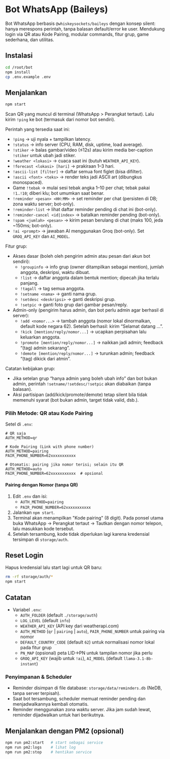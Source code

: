 # Bot WhatsApp (Baileys)

Bot WhatsApp berbasis `@whiskeysockets/baileys` dengan konsep silent: hanya merespons perintah, tanpa balasan default/error ke user. Mendukung login via QR atau Kode Pairing, modular commands, fitur grup, game sederhana, dan utilitas.

## Instalasi
```bash
cd /root/bot
npm install
cp .env.example .env
```

## Menjalankan
```bash
npm start
```
Scan QR yang muncul di terminal (WhatsApp > Perangkat tertaut). Lalu kirim `!ping` ke bot (termasuk dari nomor bot sendiri).

Perintah yang tersedia saat ini:
- `!ping` → uji nyala + tampilkan latency.
- `!status` → info server (CPU, RAM, disk, uptime, load average).
- `!stiker` → balas gambar/video (≤12s) atau kirim media ber-caption `!stiker` untuk ubah jadi stiker.
- `!weather <lokasi>` → cuaca saat ini (butuh `WEATHER_API_KEY`).
- `!forecast <lokasi> [hari]` → prakiraan 1–3 hari.
- `!ascii-list [filter]` → daftar semua font figlet (bisa difilter).
- `!ascii <font> <teks>` → render teks jadi ASCII art (dibungkus monospaced).
- Game `!tebak` → mulai sesi tebak angka 1–10 per chat; tebak pakai `!1`..`!10`; diberi klu; bot umumkan saat benar.
- `!reminder <pesan> <HH:MM>` → set reminder per chat (persisten di DB; zona waktu server; bot-only).
- `!reminder-list` → lihat daftar reminder pending di chat ini (bot-only).
- `!reminder-cancel <id|index>` → batalkan reminder pending (bot-only).
- `!spam <jumlah> <pesan>` → kirim pesan berulang di chat (maks 100, jeda ~150ms; bot-only).
 - `!ai <prompt>` → jawaban AI menggunakan Groq (bot-only). Set `GROQ_API_KEY` dan `AI_MODEL`.

Fitur grup:
- Akses dasar (boleh oleh pengirim admin atau pesan dari akun bot sendiri):
  - `!groupinfo` → info grup (owner ditampilkan sebagai mention), jumlah anggota, deskripsi, waktu dibuat.
  - `!list` → daftar anggota dalam bentuk mention; dipecah jika terlalu panjang.
  - `!tagall` → tag semua anggota.
  - `!setname <nama>` → ganti nama grup.
  - `!setdesc <deskripsi>` → ganti deskripsi grup.
  - `!setpic` → ganti foto grup dari gambar pesan/reply.
- Admin-only (pengirim harus admin, dan bot perlu admin agar berhasil di server):
  - `!add <nomor...>` → tambah anggota (nomor lokal dinormalkan, default kode negara 62). Setelah berhasil: kirim “Selamat datang ...”.
  - `!kick [mention/reply/nomor...]` → ucapkan perpisahan lalu keluarkan anggota.
  - `!promote [mention/reply/nomor...]` → naikkan jadi admin; feedback “(tag) admin sekarang”.
  - `!demote [mention/reply/nomor...]` → turunkan admin; feedback “(tag) dikick dari atmin”.

Catatan kebijakan grup:
- Jika setelan grup “hanya admin yang boleh ubah info” dan bot bukan admin, perintah `!setname/!setdesc/!setpic` akan diabaikan (tanpa balasan).
- Aksi partisipan (add/kick/promote/demote) tetap silent bila tidak memenuhi syarat (bot bukan admin, target tidak valid, dsb.).

### Pilih Metode: QR atau Kode Pairing
Setel di `.env`:
```
# QR saja
AUTH_METHOD=qr

# Kode Pairing (Link with phone number)
AUTH_METHOD=pairing
PAIR_PHONE_NUMBER=62xxxxxxxxxxx

# Otomatis: pairing jika nomor terisi; selain itu QR
AUTH_METHOD=auto
PAIR_PHONE_NUMBER=62xxxxxxxxxxx  # opsional
```

#### Pairing dengan Nomor (tanpa QR)
1. Edit `.env` dan isi:
   - `AUTH_METHOD=pairing`
   - `PAIR_PHONE_NUMBER=62xxxxxxxxxxx`
2. Jalankan `npm start`.
3. Terminal akan menampilkan "Kode pairing" (8 digit). Pada ponsel utama buka WhatsApp → Perangkat tertaut → Tautkan dengan nomor telepon, lalu masukkan kode tersebut.
4. Setelah tersambung, kode tidak diperlukan lagi karena kredensial tersimpan di `storage/auth`.

## Reset Login
Hapus kredensial lalu start lagi untuk QR baru:
```bash
rm -rf storage/auth/*
npm start
```

## Catatan
- Variabel `.env`:
  - `AUTH_FOLDER` (default `./storage/auth`)
  - `LOG_LEVEL` (default `info`)
  - `WEATHER_API_KEY` (API key dari weatherapi.com)
  - `AUTH_METHOD` (`qr` | `pairing` | `auto`), `PAIR_PHONE_NUMBER` untuk pairing via nomor
  - `DEFAULT_COUNTRY_CODE` (default `62`) untuk normalisasi nomor lokal pada fitur grup
  - `PN_MAP` (opsional) peta LID→PN untuk tampilan nomor jika perlu
  - `GROQ_API_KEY` (wajib untuk `!ai`), `AI_MODEL` (default `llama-3.1-8b-instant`)

### Penyimpanan & Scheduler
- Reminder disimpan di file database: `storage/data/reminders.db` (NeDB, tanpa server terpisah).
- Saat bot tersambung, scheduler memuat reminder pending dan menjadwalkannya kembali otomatis.
- Reminder menggunakan zona waktu server. Jika jam sudah lewat, reminder dijadwalkan untuk hari berikutnya.

## Menjalankan dengan PM2 (opsional)
```bash
npm run pm2:start   # start sebagai service
npm run pm2:logs    # lihat log
npm run pm2:stop    # hentikan service
```
